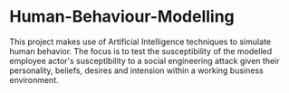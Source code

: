 # Human-Behaviour-Modelling

This project makes use of Artificial Intelligence techniques to simulate human behavior. The focus is to test the susceptibility of the modelled employee actor's susceptibility to a social engineering attack given their personality, beliefs, desires and intension within a working business  environment.
